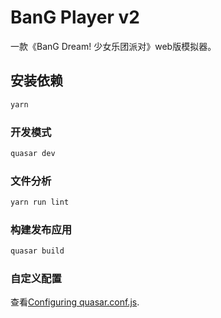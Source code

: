 # BanG Player v2

一款《BanG Dream! 少女乐团派对》web版模拟器。

## 安装依赖
```bash
yarn
```

### 开发模式
```bash
quasar dev
```

### 文件分析
```bash
yarn run lint
```

### 构建发布应用
```bash
quasar build
```

### 自定义配置
查看[Configuring quasar.conf.js](https://quasar.dev/quasar-cli/quasar-conf-js).
